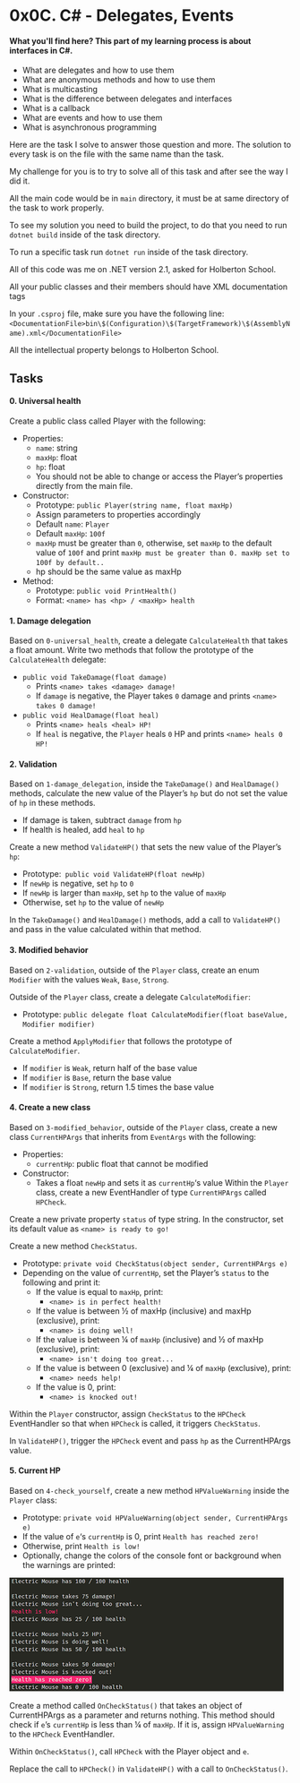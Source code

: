 # 0x0C. C# - Delegates, Events

#### What you'll find here? This part of my learning process is about interfaces in C#.
- What are delegates and how to use them
- What are anonymous methods and how to use them
- What is multicasting
- What is the difference between delegates and interfaces
- What is a callback
- What are events and how to use them
- What is asynchronous programming

Here are the task I solve to answer those question and more. The solution to every task is on the file with the same name than the task.

My challenge for you is to try to solve all of this task and after see the way I did it.

All the main code would be in `main` directory, it must be at same directory of the task to work properly.

To see my solution you need to build the project, to do that you need to run `dotnet build` inside of the task directory.

To run a specific task run `dotnet run` inside of the task directory.

All of this code was me on .NET version 2.1, asked for Holberton School.

All your public classes and their members should have XML documentation tags

In your `.csproj` file, make sure you have the following line:
`<DocumentationFile>bin\$(Configuration)\$(TargetFramework)\$(AssemblyName).xml</DocumentationFile>`

All the intellectual property belongs to Holberton School.


## Tasks
#### 0. Universal health
Create a public class called Player with the following:

- Properties:
    - `name`: string
    - `maxHp`: float
    - `hp`: float
    - You should not be able to change or access the Player’s properties directly from the main file.
- Constructor:
    - Prototype: `public Player(string name, float maxHp)`
    - Assign parameters to properties accordingly
    - Default `name`: `Player`
    - Default `maxHp`: `100f`
    - `maxHp` must be greater than `0`, otherwise, set `maxHp` to the default value of `100f` and print `maxHp must be greater than 0. maxHp set to 100f by default..`
    - hp should be the same value as maxHp
- Method:
    - Prototype: `public void PrintHealth()`
    - Format: `<name> has <hp> / <maxHp> health`

#### 1. Damage delegation
Based on `0-universal_health`, create a delegate `CalculateHealth` that takes a float amount. Write two methods that follow the prototype of the `CalculateHealth` delegate:

- `public void TakeDamage(float damage)`
    - Prints `<name> takes <damage> damage!`
    - If `damage` is negative, the Player takes `0` damage and prints `<name> takes 0 damage!`
- `public void HealDamage(float heal)`
    - Prints `<name> heals <heal> HP!`
    - If `heal` is negative, the `Player` heals `0` HP and prints `<name> heals 0 HP!`


#### 2. Validation
Based on `1-damage_delegation`, inside the `TakeDamage()` and `HealDamage()` methods, calculate the new value of the Player’s `hp` but do not set the value of `hp` in these methods.
- If damage is taken, subtract `damage` from `hp`
- If health is healed, add `heal` to `hp`

Create a new method `ValidateHP()` that sets the new value of the Player’s `hp`:
- Prototype:` public void ValidateHP(float newHp)`
- If `newHp` is negative, set `hp` to `0`
- If `newHp` is larger than `maxHp`, set `hp` to the value of `maxHp`
- Otherwise, set `hp` to the value of `newHp`

In the `TakeDamage()` and `HealDamage()` methods, add a call to `ValidateHP()` and pass in the value calculated within that method.


#### 3. Modified behavior
Based on `2-validation`, outside of the `Player` class, create an enum `Modifier` with the values `Weak`, `Base`, `Strong`.

Outside of the `Player` class, create a delegate `CalculateModifier`:

- Prototype: `public delegate float CalculateModifier(float baseValue, Modifier modifier)`

Create a method `ApplyModifier` that follows the prototype of `CalculateModifier`.
- If `modifier` is `Weak`, return half of the base value
- If `modifier` is `Base`, return the base value
- If `modifier` is `Strong`, return 1.5 times the base value


#### 4. Create a new class
Based on `3-modified_behavior`, outside of the `Player` class, create a new class `CurrentHPArgs` that inherits from `EventArgs` with the following:

- Properties:
    - `currentHp`: public float that cannot be modified
- Constructor:
    - Takes a float `newHp` and sets it as `currentHp`‘s value
Within the `Player` class, create a new EventHandler of type `CurrentHPArgs` called `HPCheck`.

Create a new private property `status` of type string. In the constructor, set its default value as `<name> is ready to go!`

Create a new method `CheckStatus`.

- Prototype: `private void CheckStatus(object sender, CurrentHPArgs e)`
- Depending on the value of `currentHp`, set the Player’s `status` to the following and print it:
    - If the value is equal to `maxHp`, print:
        - `<name> is in perfect health!`
    - If the value is between ½ of maxHp (inclusive) and maxHp (exclusive), print:
        - `<name> is doing well!`
    - If the value is between ¼ of `maxHp` (inclusive) and ½ of maxHp (exclusive), print:
        - `<name> isn't doing too great...`
    - If the value is between 0 (exclusive) and ¼ of `maxHp` (exclusive), print:
        - `<name> needs help!`
    - If the value is 0, print:
        - `<name> is knocked out!`

Within the `Player` constructor, assign `CheckStatus` to the `HPCheck` EventHandler so that when `HPCheck` is called, it triggers `CheckStatus`.

In `ValidateHP()`, trigger the `HPCheck` event and pass `hp` as the CurrentHPArgs value.


#### 5. Current HP
Based on `4-check_yourself`, create a new method `HPValueWarning` inside the `Player` class:
- Prototype: `private void HPValueWarning(object sender, CurrentHPArgs e)`
- If the value of `e`‘s `currentHp` is 0, print `Health has reached zero!`
- Otherwise, print `Health is low!`
- Optionally, change the colors of the console font or background when the warnings are printed:

![image0](Image/image0.png)

Create a method called `OnCheckStatus()` that takes an object of CurrentHPArgs as a parameter and returns nothing. This method should check if `e`’s `currentHp` is less than ¼ of `maxHp`. If it is, assign `HPValueWarning` to the `HPCheck` EventHandler.

Within `OnCheckStatus()`, call `HPCheck` with the Player object and `e`.

Replace the call to `HPCheck()` in `ValidateHP()` with a call to `OnCheckStatus()`.
